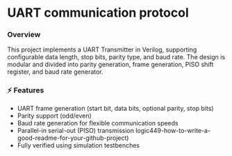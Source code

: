 
# UART communication protocol

###  Overview

This project implements a UART Transmitter in Verilog, supporting configurable data length, stop bits, parity type, and baud rate.
The design is modular and divided into parity generation, frame generation, PISO shift register, and baud rate generator.

### ⚡ Features

 - UART frame generation (start bit, data bits, optional parity, stop bits)
 - Parity support (odd/even)
 - Baud rate generation for flexible communication speeds
 - Parallel-in serial-out (PISO) transmission logic449-how-to-write-a-good-readme-for-your-github-project)
  - Fully verified using simulation testbenches


